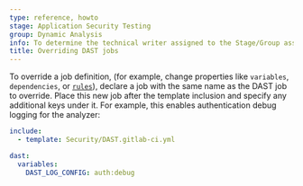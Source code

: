 ```yaml
---
type: reference, howto
stage: Application Security Testing
group: Dynamic Analysis
info: To determine the technical writer assigned to the Stage/Group associated with this page, see https://handbook.gitlab.com/handbook/product/ux/technical-writing/#assignments
title: Overriding DAST jobs
---
```


To override a job definition, (for example, change properties like `variables`, `dependencies`, or [`rules`](../../../../../ci/yaml/_index.md#rules)),
declare a job with the same name as the DAST job to override. Place this new job after the template
inclusion and specify any additional keys under it. For example, this enables authentication debug logging for the analyzer:

```yaml
include:
  - template: Security/DAST.gitlab-ci.yml

dast:
  variables:
    DAST_LOG_CONFIG: auth:debug
```
